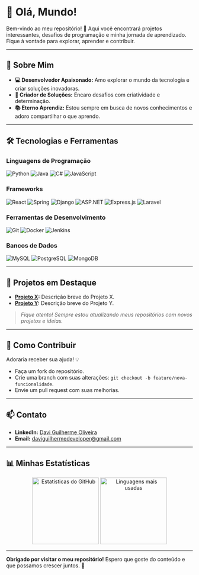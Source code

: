 # 👋 Olá, Mundo!

Bem-vindo ao meu repositório! 🚀 Aqui você encontrará projetos interessantes, desafios de programação e minha jornada de aprendizado. Fique à vontade para explorar, aprender e contribuir. 

---

## 🌟 Sobre Mim

- **💻 Desenvolvedor Apaixonado:** Amo explorar o mundo da tecnologia e criar soluções inovadoras.
- **🔧 Criador de Soluções:** Encaro desafios com criatividade e determinação.
- **📚 Eterno Aprendiz:** Estou sempre em busca de novos conhecimentos e adoro compartilhar o que aprendo.

---

## 🛠️ Tecnologias e Ferramentas

### Linguagens de Programação
![Python](https://img.shields.io/badge/-Python-3776AB?style=flat&logo=python&logoColor=white)
![Java](https://img.shields.io/badge/-Java-007396?style=flat&logo=java&logoColor=white)
![C#](https://img.shields.io/badge/-C%23-239120?style=flat&logo=c-sharp&logoColor=white)
![JavaScript](https://img.shields.io/badge/-JavaScript-F7DF1E?style=flat&logo=javascript&logoColor=black)

### Frameworks
![React](https://img.shields.io/badge/-React-61DAFB?style=flat&logo=react&logoColor=black)
![Spring](https://img.shields.io/badge/-Spring-6DB33F?style=flat&logo=spring&logoColor=white)
![Django](https://img.shields.io/badge/-Django-092E20?style=flat&logo=django&logoColor=white)
![ASP.NET](https://img.shields.io/badge/-ASP.NET-5C2D91?style=flat&logo=dotnet&logoColor=white)
![Express.js](https://img.shields.io/badge/-Express.js-000000?style=flat&logo=express&logoColor=white)
![Laravel](https://img.shields.io/badge/-Laravel-FF2D20?style=flat&logo=laravel&logoColor=white)

### Ferramentas de Desenvolvimento
![Git](https://img.shields.io/badge/-Git-F05032?style=flat&logo=git&logoColor=white)
![Docker](https://img.shields.io/badge/-Docker-2496ED?style=flat&logo=docker&logoColor=white)
![Jenkins](https://img.shields.io/badge/-Jenkins-D24939?style=flat&logo=jenkins&logoColor=white)

### Bancos de Dados
![MySQL](https://img.shields.io/badge/-MySQL-4479A1?style=flat&logo=mysql&logoColor=white)
![PostgreSQL](https://img.shields.io/badge/-PostgreSQL-336791?style=flat&logo=postgresql&logoColor=white)
![MongoDB](https://img.shields.io/badge/-MongoDB-47A248?style=flat&logo=mongodb&logoColor=white)

---

## 📂 Projetos em Destaque

- **[Projeto X](link_para_projeto):** Descrição breve do Projeto X.
- **[Projeto Y](link_para_projeto):** Descrição breve do Projeto Y.

> *Fique atento! Sempre estou atualizando meus repositórios com novos projetos e ideias.*

---

## 🤝 Como Contribuir

Adoraria receber sua ajuda! 💡  
- Faça um fork do repositório.
- Crie uma branch com suas alterações: `git checkout -b feature/nova-funcionalidade`.
- Envie um pull request com suas melhorias.

---

## 📫 Contato

- **LinkedIn:** [Davi Guilherme Oliveira](https://www.linkedin.com/in/davi-guilherme-oliveira-494847303/)
- **Email:** [daviguilhermedeveloper@gmail.com](mailto:daviguilhermedeveloper@gmail.com)

---

## 📊 Minhas Estatísticas

<div align="center">
  <img height="180em" src="https://github-readme-stats.vercel.app/api?username=Ampola&show_icons=true&theme=dracula&count_private=true&hide=contribs" alt="Estatísticas do GitHub" />
  <img height="180em" src="https://github-readme-stats.vercel.app/api/top-langs/?username=Ampola&layout=compact&theme=dracula&langs_count=8" alt="Linguagens mais usadas" />
</div>

---

**Obrigado por visitar o meu repositório!** Espero que goste do conteúdo e que possamos crescer juntos. 🚀
